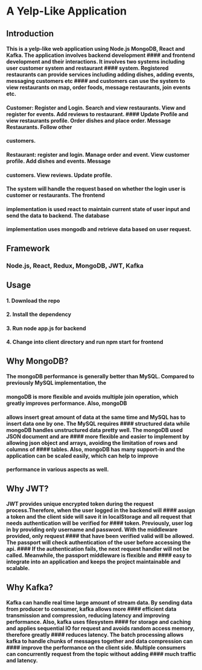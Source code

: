 # A Yelp-Like Application
 
## Introduction 

#### This is a yelp-like web application using Node.js MongoDB, React and Kafka. The application involves backend development #### and frontend development and their interactions. It involves two systems including user customer system and restaurant #### system. Registered restaurants can provide services including adding dishes, adding events, messaging  customers etc #### and customers can use the system to view restaurants on map, order foods, message restaurants, join events etc.

#### Customer: Register and Login. Search and view restaurants. View and register for events. Add reviews to restaurant. #### Update Profile and view restaurants profile. Order dishes and place order. Message Restaurants. Follow other 
#### customers.

#### Restaurant: register and login. Manage order and event. View customer profile. Add dishes and events. Message 
#### customers. View reviews. Update profile.

#### The system will handle the request based on whether the login user is customer or restaurants. The frontend 
#### implementation is used react to maintain current state of user input and send the data to backend. The database 
#### implementation uses mongodb and retrieve data based on user request. 

## Framework
### Node.js, React, Redux, MongoDB, JWT, Kafka

## Usage

#### 1. Download the repo
#### 2. Install the dependency
#### 3. Run node app.js for backend
#### 4. Change into client directory and run npm start for frontend

## Why MongoDB?
#### The mongoDB performance is generally better than MySQL. Compared to previously MySQL implementation, the 
#### mongoDB is more flexible and avoids multiple join operation, which greatly improves performance. Also, mongoDB 
#### allows insert great amount of data at the same time and MySQL has to insert data one by one. The MySQL requires #### structured data while mongoDB handles unstructured data pretty well. The mongoDB used JSON document and are #### more flexible and easier to implement by allowing json object and arrays, avoiding the limitation of rows and columns of #### tables. Also, mongoDB has many support-in and the application can be scaled easily, which can help to improve 
#### performance in various aspects as well.

## Why JWT?
#### JWT provides unique encrypted token during the request process.Therefore, when the user logged in the backend will #### assign a token and the client side will save it in localStorage and all request that needs authentication will be verified for #### token. Previously, user log in by providing only username and password. With the middleware provided, only request #### that have been verified valid will be allowed. The passport will check authentication of the user before accessing the api. #### If the authentication fails, the next request handler will not be called. Meanwhile, the passport middleware is flexible and #### easy to integrate into an application and keeps the project maintainable and scalable.


## Why Kafka?
#### Kafka can handle real time large amount of stream data. By sending data from producer to consumer, kafka allows more #### efficient data transmission and compression, reducing latency and improving performance. Also, kafka uses filesystem #### for storage and caching and applies sequential IO for request and avoids random access memory, therefore greatly #### reduces latency. The batch processing allows kafka to handle chunks of messages together and data compression can #### improve the performance on the client side. Multiple consumers can concurrently request from the topic without adding #### much traffic and latency.

